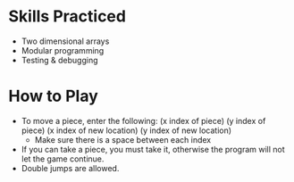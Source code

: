 # Skills Practiced
- Two dimensional arrays
- Modular programming
- Testing & debugging

# How to Play
- To move a piece, enter the following: (x index of piece) (y index of piece) (x index of new location) (y index of new location)
    - Make sure there is a space between each index
- If you can take a piece, you must take it, otherwise the program will not let the game continue.
- Double jumps are allowed.
